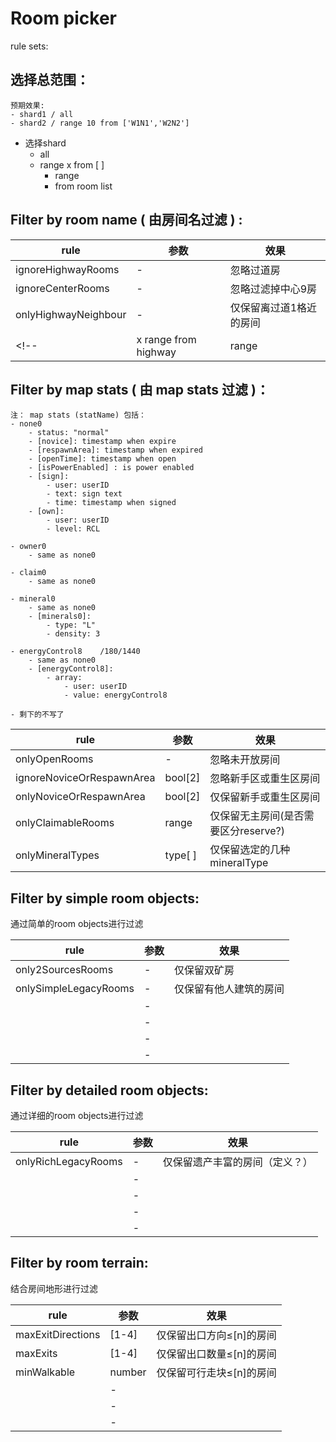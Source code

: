 # Room picker

rule sets:

## 选择总范围：

    预期效果:   
    - shard1 / all  
    - shard2 / range 10 from ['W1N1','W2N2'] 
    

- 选择shard
  -  all
  -  range x from [ ]
     - range
     - from room list



## Filter by room name ( 由房间名过滤 ) :   

| rule                 | 参数  | 效果                    |
| -------------------- | ----- | ----------------------- |
| ignoreHighwayRooms   | -     | 忽略过道房              |
| ignoreCenterRooms    | -     | 忽略过滤掉中心9房       |
| onlyHighwayNeighbour | -     | 仅保留离过道1格近的房间 |
<!-- | x range from highway | range | 仅保留离过道n格近的房间 | -->

## Filter by map stats ( 由 map stats 过滤 )：

    注： map stats (statName) 包括：
    - none0 
        - status: "normal"
        - [novice]: timestamp when expire
        - [respawnArea]: timestamp when expired
        - [openTime]: timestamp when open 
        - [isPowerEnabled] : is power enabled
        - [sign]: 
            - user: userID
            - text: sign text
            - time: timestamp when signed
        - [own]: 
            - user: userID
            - level: RCL

    - owner0
        - same as none0

    - claim0
        - same as none0
    
    - mineral0
        - same as none0
        - [minerals0]:
            - type: "L"
            - density: 3 

    - energyControl8    /180/1440
        - same as none0
        - [energyControl8]:
            - array:
                - user: userID
                - value: energyControl8
                
    - 剩下的不写了


| rule                          | 参数      | 效果                    |
| --------------------          | -----     | ----------------------- |
| onlyOpenRooms                 | -         | 忽略未开放房间           |
| ignoreNoviceOrRespawnArea     | bool[2]   | 忽略新手区或重生区房间      |
| onlyNoviceOrRespawnArea       | bool[2]   | 仅保留新手或重生区房间      |
| onlyClaimableRooms            | range     | 仅保留无主房间(是否需要区分reserve?) |
| onlyMineralTypes                | type[ ]   | 仅保留选定的几种mineralType |



## Filter by simple room objects:  
通过简单的room objects进行过滤

| rule                          | 参数  | 效果                     |
| --------------------          | ----- | ----------------------- |
| only2SourcesRooms             | -     | 仅保留双矿房             |
| onlySimpleLegacyRooms         | -     | 仅保留有他人建筑的房间    |
|                               | -     |                         |
|                               | -     |                         |
|                               | -     |                         |
|                               | -     |                         |


## Filter by detailed room objects:  
通过详细的room objects进行过滤

| rule                          | 参数  | 效果                     |
| --------------------          | ----- | ----------------------- |
| onlyRichLegacyRooms           | -     | 仅保留遗产丰富的房间（定义？）|
|                               | -     |                         |
|                               | -     |                         |
|                               | -     |                         |
|                               | -     |                         |

## Filter by room terrain:
结合房间地形进行过滤

| rule                          | 参数  | 效果                     |
| --------------------          | ----- | ----------------------- |
| maxExitDirections             | [1-4] | 仅保留出口方向≤[n]的房间  |
| maxExits                      | [1-4] | 仅保留出口数量≤[n]的房间  |
| minWalkable                   | number| 仅保留可行走块≤[n]的房间 |
|                               | -     |                         |
|                               | -     |                         |
|                               | -     |                         |






